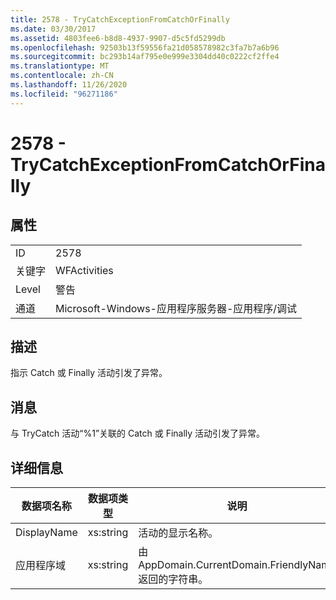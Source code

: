 ```yaml
---
title: 2578 - TryCatchExceptionFromCatchOrFinally
ms.date: 03/30/2017
ms.assetid: 4803fee6-b8d8-4937-9907-d5c5fd5299db
ms.openlocfilehash: 92503b13f59556fa21d058578982c3fa7b7a6b96
ms.sourcegitcommit: bc293b14af795e0e999e3304dd40c0222cf2ffe4
ms.translationtype: MT
ms.contentlocale: zh-CN
ms.lasthandoff: 11/26/2020
ms.locfileid: "96271186"
---
```

# <a name="2578---trycatchexceptionfromcatchorfinally"></a>2578 - TryCatchExceptionFromCatchOrFinally

## <a name="properties"></a>属性  
  
|||  
|-|-|  
|ID|2578|  
|关键字|WFActivities|  
|Level|警告|  
|通道|Microsoft-Windows-应用程序服务器-应用程序/调试|  
  
## <a name="description"></a>描述  

 指示 Catch 或 Finally 活动引发了异常。  
  
## <a name="message"></a>消息  

 与 TryCatch 活动“%1”关联的 Catch 或 Finally 活动引发了异常。  
  
## <a name="details"></a>详细信息  
  
|数据项名称|数据项类型|说明|  
|--------------------|--------------------|-----------------|  
|DisplayName|xs:string|活动的显示名称。|  
|应用程序域|xs:string|由 AppDomain.CurrentDomain.FriendlyName 返回的字符串。|

